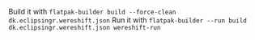 Build it with `flatpak-builder build --force-clean dk.eclipsingr.wereshift.json`
Run it with `flatpak-builder --run build dk.eclipsingr.wereshift.json wereshift-run`
